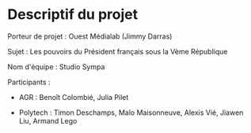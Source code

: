 # Descriptif du projet

Porteur de projet : Ouest Médialab (Jimmy Darras)

Sujet : Les pouvoirs du Président français sous la Vème République

Nom d'équipe : Studio Sympa

Participants : 

- AGR : Benoît Colombié, Julia Pilet

- Polytech : Timon Deschamps, Malo Maisonneuve, Alexis Vié, Jiawen Liu, Armand Lego 
